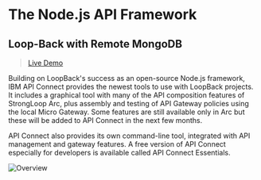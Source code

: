 # The Node.js API Framework


## Loop-Back with Remote MongoDB

> [Live Demo](https://blooming-thicket-65801.herokuapp.com/explorer/ "Loop-Back API Page")


<!-- #### Click below Single-Click button to Deploy on your Heroku Account

[![Deploy](https://www.herokucdn.com/deploy/button.svg)](https://heroku.com/deploy?template=https://github.com/heroku/node-js-sample/tree/master) -->
Building on LoopBack's success as an open-source Node.js framework, IBM API Connect provides the newest tools to use with LoopBack projects. It includes a graphical tool with many of the API composition features of StrongLoop Arc, plus assembly and testing of API Gateway policies using the local Micro Gateway. Some features are still available only in Arc but these will be added to API Connect in the next few months.

API Connect also provides its own command-line tool, integrated with API management and gateway features. A free version of API Connect especially for developers is available called API Connect Essentials.

![Overview ](http://loopback.io/images/overview/loopback-flow.png)